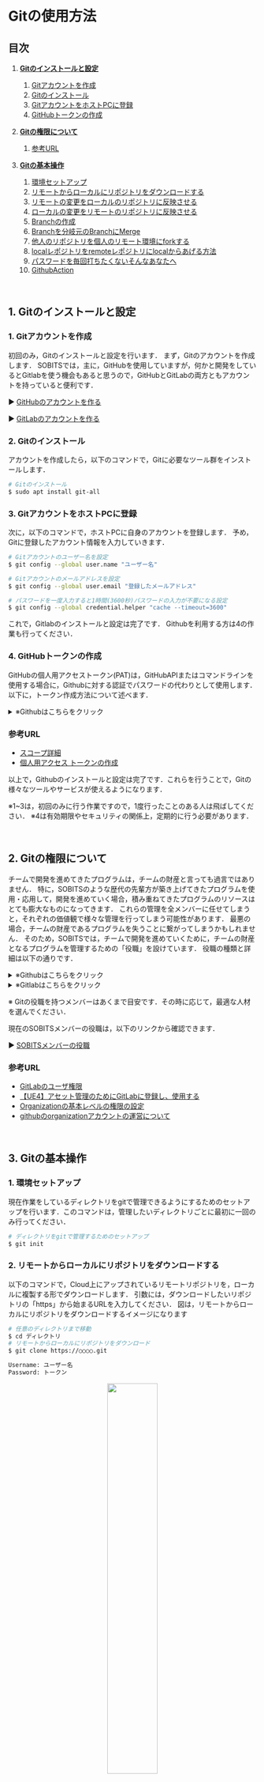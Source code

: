 # **Gitの使用方法**

## **目次**

1. [**Gitのインストールと設定**](#1-gitのインストールと設定)
    1. [Gitアカウントを作成](#1-gitアカウントを作成)
    2. [Gitのインストール](#2-gitのインストール)
    3. [GitアカウントをホストPCに登録](#3-gitアカウントをホストpcに登録)
    4. [GitHubトークンの作成](#4-githubトークンの作成)

2. [**Gitの権限について**](#gitの権限について)
    1. [参考URL](#参考url)

3. [**Gitの基本操作**](#2-gitの基本操作)
    1. [環境セットアップ](#1-環境セットアップ)
    2. [リモートからローカルにリポジトリをダウンロードする](#2-リモートからローカルにリポジトリをダウンロードする)
    3. [リモートの変更をローカルのリポジトリに反映させる](#3-リモートの変更をローカルのリポジトリに反映させる)
    4. [ローカルの変更をリモートのリポジトリに反映させる](#4-ローカルの変更をリモートのリポジトリに反映させる)
    5. [Branchの作成](#5-branchの作成)
    6. [Branchを分岐元のBranchにMerge](#6-branchを分岐元のbranchにmerge)
    7. [他人のリポジトリを個人のリモート環境にforkする](#7-他人のリポジトリを個人のリモート環境にforkする)
    8. [localレポジトリをremoteレポジトリにlocalからあげる方法](#8-localレポジトリをremoteレポジトリにlocalからあげる方法)
    9. [パスワードを毎回打ちたくないそんなあなたへ](#9-パスワードを毎回打ちたくないそんなあなたへ)
    10. [GithubAction](#10-GithubAction)

<br>

## **1. Gitのインストールと設定**

### 1. Gitアカウントを作成

初回のみ，Gitのインストールと設定を行います．
まず，Gitのアカウントを作成します．
SOBITSでは，主に，GitHubを使用していますが，何かと開発をしているとGitlabを使う機会もあると思うので，GitHubとGitLabの両方ともアカウントを持っていると便利です．

:arrow_forward: [GitHubのアカウントを作る](https://github.com/)

:arrow_forward: [GitLabのアカウントを作る](https://gitlab.com/)

### 2. Gitのインストール

アカウントを作成したら，以下のコマンドで，Gitに必要なツール群をインストールします．

``` bash
# Gitのインストール
$ sudo apt install git-all
```

### 3. GitアカウントをホストPCに登録

次に，以下のコマンドで，ホストPCに自身のアカウントを登録します．
予め，Gitに登録したアカウント情報を入力していきます．

``` bash
# Gitアカウントのユーザー名を設定
$ git config --global user.name "ユーザー名"

# Gitアカウントのメールアドレスを設定
$ git config --global user.email "登録したメールアドレス"

# パスワードを一度入力すると1時間(3600秒)パスワードの入力が不要になる設定
$ git config --global credential.helper "cache --timeout=3600"
```

これで，Gitlabのインストールと設定は完了です．
Githubを利用する方は4の作業も行ってください．
    
### 4. GitHubトークンの作成

GitHubの個人用アクセストークン(PAT)は，GitHubAPIまたはコマンドラインを使用する場合に，Githubに対する認証でパスワードの代わりとして使用します．<br> 以下に，トークン作成方法について述べます．<br>
<details><summary>※Githubはこちらをクリック</summary><div>
a. 任意のページで右上隅にあるプロファイルの画像をクリックし，次に[Settings]をクリック<br>
    
<div align="center"><img src="/img/using_git01.png" width="20%"></div>
    
b. 左側のサイドバーで，[Developer Settings]をクリック<br>
    
<div align="center"><img src="/img/using_git02.png" width="30%"></div>
    
c. 左側のサイドバーで，[Personal access tokens]を選択する<br>
    
<div align="center"><img src="/img/using_git03.png" width="30%"></div>
    
d. [Generate new token]をクリック<br>
    
<div align="center"><img src="/img/using_git04.png" width="50%"></div>
    
e. [Note]にトークンの名前をつける<br>
    
<div align="center"><img src="/img/using_git05.png" width="50%"></div>
    
f. トークンに有効期限を設定するには，[Expiration]を選択し，設定を行います<br>
    
<div align="center"><img src="/img/using_git06.png" width="50%"></div>
    
g. このトークンに付与する権限を選択します．ここでは自分の使用用途に合わせて、権限を選択することができます（スコープ詳細）。<br>今回は，[Select scopes]の[repo]関連をチェックをつけます．<br> <br>

![token_g](https://user-images.githubusercontent.com/113363473/192263898-4d689483-f49f-4e9f-9a46-f42403127a90.gif)<br>
h. [Generate token]をクリックします<br>
    
<div align="center"><img src="/img/using_git08.png" width="50%"></div>
    
i. 作成されたトークンを忘れないようにする<br>
<div align="center"><img src="/img/using_git09.png" width="50%"></div>

</div>
</details>

### 参考URL
- <a href="https://qiita.com/KEINOS/items/216d138b0fdf994b9582#github-api-%E3%81%A7%E5%88%A9%E7%94%A8%E5%8F%AF%E8%83%BD%E3%81%AAscope" target="_blank">スコープ詳細</a> <br>
- <a href="https://docs.github.com/ja/authentication/keeping-your-account-and-data-secure/creating-a-personal-access-token" target="_blank">個人用アクセス トークンの作成</a>

以上で，Githubのインストールと設定は完了です．これらを行うことで，Gitの様々なツールやサービスが使えるようになります．

※1~3は，初回のみに行う作業ですので，1度行ったことのある人は飛ばしてください．
※4は有効期限やセキュリティの関係上，定期的に行う必要があります．

<br>

## **2. Gitの権限について**

チームで開発を進めてきたプログラムは，チームの財産と言っても過言ではありません．
特に，SOBITSのような歴代の先輩方が築き上げてきたプログラムを使用・応用して，開発を進めていく場合，積み重ねてきたプログラムのリソースはとても膨大なものになってきます．
これらの管理を全メンバーに任せてしまうと，それぞれの価値観で様々な管理を行ってしまう可能性があります．
最悪の場合，チームの財産であるプログラムを失うことに繋がってしまうかもしれません．
そのため，SOBITSでは，チームで開発を進めていくために，チームの財産となるプログラムを管理するための「役職」を設けています．
役職の種類と詳細は以下の通りです．

<details><summary>※Githubはこちらをクリック</summary><div>

| Gitの役職 | 役職を持つメンバー | 1つ下の役職に加えてできること |
----|----|----
| Owner | チームの代表 <br> (修士以上の各期に最大2人まで) | 全ての権限 <br> リポジトリの削除 |
| Member<br>(Write Permission) | 修士 学士 | チームリポジトリのClone/Pull/Push <br> リポジトリの作成 |
| 権限なし | 卒業生 | パブリックリポジトリの閲覧 <br> Clone |

</div>
</details>

<details><summary>※Gitlabはこちらをクリック</summary><div>

| Gitの役職 | 役職を持つメンバー | 1つ下の役職に加えてできること |
----|----|----
| Owner | チームの代表 <br> (修士以上の各期に最大2人まで) | 全ての権限 <br> リポジトリの削除 |
| Maintainer | 修士 | チームメンバーの招待 <br> リポジトリのMain BranchへのPush <br> プロジェクト等の編集 |
| Developer | 学士 | Branchの作成/削除/Push <br> マージリクエストの作成 <br> リポジトリの作成 |
| Reporter | 卒業生 | コードの閲覧 <br> Clone |

</div>
</details>

※ Gitの役職を持つメンバーはあくまで目安です．その時に応じて，最適な人材を選んでください．

現在のSOBITSメンバーの役職は，以下のリンクから確認できます．

:arrow_forward: [SOBITSメンバーの役職](https://github.com/orgs/TeamSOBITS/people)

### 参考URL
- <a href="https://qiita.com/mats16/items/f11e2e25731c325eeda8" target="_blank">GitLabのユーザ権限</a> 
- <a href="https://qiita.com/4_mio_11/items/2957739123f2db9e9db6" target="_blank">【UE4】アセット管理のためにGitLabに登録し、使用する</a> 
- <a href="https://docs.github.com/ja/organizations/managing-access-to-your-organizations-repositories/setting-base-permissions-for-an-organization" target="_blank">Organizationの基本レベルの権限の設定</a>
- <a href="https://qiita.com/w_tkmn/items/ee16bf16715f4bbcbd9b" target="_blank">githubのorganizationアカウントの運営について</a>

<br>

## **3. Gitの基本操作**

### 1. 環境セットアップ
現在作業をしているディレクトリをgitで管理できるようにするためのセットアップを行います．このコマンドは，管理したいディレクトリごとに最初に一回のみ行ってください．

```bash
# ディレクトリをgitで管理するためのセットアップ
$ git init
```

### 2. リモートからローカルにリポジトリをダウンロードする
以下のコマンドで，Cloud上にアップされているリモートリポジトリを，ローカルに複製する形でダウンロードします．
引数には，ダウンロードしたいリポジトリの「https」から始まるURLを入力してください．
図は，リモートからローカルにリポジトリをダウンロードするイメージになります

```bash
# 任意のディレクトリまで移動
$ cd ディレクトリ
# リモートからローカルにリポジトリをダウンロード
$ git clone https://○○○○.git

Username: ユーザー名
Password: トークン
```

<div align="center"><img src="/img/using_git10.png" width="45%"></div>

### 3. リモートの変更をローカルのリポジトリに反映させる

以下のコマンドで，Cloud上のリモートのリポジトリに変更(更新)があった場合に，その変更(更新)をローカルのリポジトリに反映させることができます．
図は，リモートの変更をローカルのリポジトリに反映させるイメージになります．

```bash
# リモートの変更をローカルのリポジトリに反映
$ git pull
```

<div align="center"><img src="/img/using_git11.png" width="45%"></div>

※ 2回以上の変更があった場合，Pullすることができなくなります．
一度，Cloneしたリポジトリを削除し，再度Cloneし直す必要があります．
チームで開発をする場合，このようなことが頻繁に起きてしまうため，後述するBranchという機能を駆使することでこれらを防ぎます．
以下のリンクから確認してください．

:arrow_forward: [4. Branchの作成](#4-branchの作成)

### 4. ローカルの変更をリモートのリポジトリに反映させる

以下のコマンドで，ローカルのリポジトリで変更(更新)があった場合に，その変更(更新)をCloud上のリモートのリポジトリに反映させることができます．
Pushコマンドの時に登場する「Branch」については，「[4. Branchの作成](#4-branchの作成)」にて説明します．
図は，ローカルの変更をリモートのリポジトリに反映させるイメージになります．

```bash
# リモートの変更をローカルのリポジトリに反映(必ず最新のリポジトリにしておく)
$ git pull

# リモートのリポジトリに反映させるファイルを指定する
## (ファイルを１つずつあげる場合)
$ git add ファイル名

## (ファイルを一括であげる場合 → 参考サイト：ファイルを一括であげる)
$ git add 一番深い階層のファイル
$ git add -A

# 変更(更新)がどのようなものなのか誰でもわかるように記述する
$ git commit -m "コメント内容"

# 初めてリモートのリポジトリにアップロードを行う場合はこのコマンドを打つ
$ git remote add origin https://○○○○.git

# 変更(更新)した点をリモートリポジトリ(指定のBranch)に反映させる
## (pushが初めての場合)
$ git push -u origin ブランチ名

## (pushが2回目以降の場合)
$ git push

## もしくは
$ git push origin Branch名
```

<div align="center"><img src="/img/using_git12.png" width="45%"></div>

コメントを記述する際の命名規則などは，以下のリンクから確認してください．

:arrow_forward: <a href="https://github.com/TeamSOBITS/sobits_manual/blob/main/docs/git_style.md" target="_blank">Git命名規則</a>

### 参考URL
- <a href="https://qiita.com/A__Matsuda/items/f71a935612a55d6e674e" target="_blank">Git Push</a> <br>
- <a href="https://qiita.com/fuwakun/items/d2ea19bf43eda3df0094" target="_blank">ファイルを一括であげる</a> <br>

### 5. Branchの作成

チームで開発を進めていく場合，Branchという機能を駆使する必要があります．
Branchとは，リポジトリの変更(更新)の履歴の流れを分岐して記録していくためのものです．
Gitを使い，チームで開発する上でとても大切な機能になるので，しっかりと理解して使いこなしてください．
分岐したBranchは，他のBranchの影響を受けないため，同じリポジトリ中で複数の変更を同時に進めていくことができます．
また，分岐したBranchは，他のBranchと合流(Merge)することで，1つのBranchにまとめ直すことが出来ます．

#### 5-1. ローカルでのBranchの基本操作

以下のコマンドで，ローカルのリポジトリが現在どのBranchにいるのか確認ができます．

```bash
# 現在のBranchを確認
$ git branch
```

また，以下のコマンドで，ローカルにあるBranchを削除することができます．

```bash
# Branchをローカルから削除
$ git branch -d Branch名

# Branchをローカルから削除
$ git branch -delete Branch名
```

#### 5-2. リモートからBranchを作成

リモートからBranchを作成する方法について説明します．
図は，リモートでBranchを作成し，それをローカルに反映させるイメージになります．

<div align="center"><img src="/img/using_git13.png" width="35%"></div>

<details><summary>※Githubはこちらをクリック</summary><div>
リモートからBranchを作成する場合は，Web上で作業を行います．
以下の図のように，「View all branches」➔ 「New branch」の順でクリックしてください．

<div align="center"><img src="/img/using_git14.png" width="60%"></div>

<div align="center"><img src="/img/using_git15.png" width="60%"></div>

その後，作成するBranch名と作成するBranchの分岐元となるBranchを指定し，「Create branch」をクリックしてください．
これで，リモートからBranchを作成することができます．

<div align="center"><img src="/img/using_git16.png" width="60%"></div>

※ リポジトリのトップ画面で，「Branch名」を選択すると，現在作成されているBranch名が表示されます．
ここで，確認したいBranch名をクリックすると，リポジトリの表示がクリックしたBranchに切り替わります．

ここまででの操作で，リモートのリポジトリにBranchが作成することができました．
リモートで作成したBranchをローカルに反映させるためには，以下のコマンドを入力します．

```bash
# リモートの変更をローカルのリポジトリに反映
$ git pull

# Branchをリモートからローカルにダウンロード
$ git fetch origin Branch名

# 指定したBranchに切り替え
$ git checkout Branch名
```
</div>
</details>


<details><summary>※Gitlabはこちらをクリック</summary><div>

リモートからBranchを作成する場合は，Web上で作業を行います．
以下の図のように，「+」を選択し，「New branch」をクリックしてください．

<div align="center"><img src="/img/using_git17.png" width="80%"></div>

その後，作成するBranch名と作成するBranchの分岐元となるBranchを指定し，「Create branch」をクリックしてください．
これで，リモートからBranchを作成することができます．

<div align="center"><img src="/img/using_git18.png" width="80%"></div>

※ リポジトリのトップ画面で，「Branch名」を選択すると，現在作成されているBranch名が表示されます．
ここで，確認したいBranch名をクリックすると，リポジトリの表示がクリックしたBranchに切り替わります．

ここまででの操作で，リモートのリポジトリにBranchが作成することができました．
リモートで作成したBranchをローカルに反映させるためには，以下のコマンドを入力します．

```bash
# リモートの変更をローカルのリポジトリに反映
$ git pull

# Branchをリモートからローカルにダウンロード
$ git fetch origin Branch名

# 指定したBranchに切り替え
$ git checkout Branch名
```
</div>
</details>
    
以上で，リモートでBranchを作成し，それをローカルに反映させることができます．

Branch上で，リモートの変更をローカルのリポジトリに反映させる方法は，前述した方法と同じです．
以下のリンクから確認してください．

:arrow_forward: [3. リモートの変更をローカルのリポジトリに反映させる](#3-リモートの変更をローカルのリポジトリに反映させる)

Branch上で，ローカルの変更をリモートのリポジトリに反映させる方法は，前述した方法と同じです．
以下のリンクから確認してください．

:arrow_forward: [4. ローカルの変更をリモートのリポジトリに反映させる](#4-ローカルの変更をリモートのリポジトリに反映させる)

Branchを作成する際の命名規則などは，以下のリンクから確認してください．

:arrow_forward: <a href="https://github.com/TeamSOBITS/sobits_manual/blob/git_devel/docs/git_style.md" target="_blank">Git命名規則</a>

#### 5-3. ローカルからBranchを作成

ローカルからBranchを作成する方法について説明します．
図は，ローカルでBranchを作成し，それをリモートに反映させるイメージになります．

<div align="center"><img src="/img/using_git19.png" width="45%"></div>

以下のコマンドで，ローカルからBranchを作成することができます．

```bash
# Branchをローカルに作成
$ git branch Branch名

# 指定したBranchに切り替え
$ git checkout Branch名

# 新しいBranchを作成して切り替え
$ git checkout -b Branch名
```

ここまででの操作で，ローカルのリポジトリにBranchが作成することができました．
ローカルで作成したBranchをリモートに反映させるためには，以下のコマンドを入力します．

```bash
# リモートのリポジトリに反映させるファイルを指定する
$ git add ファイル名

# 変更(更新)がどのようなものなのか誰でもわかるように記述する
$ git commit -m "コメント内容"

# 変更(更新)した点をリモートリポジトリ(指定のBranch)に反映させる
$ git push origin Branch名
```

以上で，ローカルでBranchを作成し，それをリモートに反映させることができます．

Branch上で，リモートの変更をローカルのリポジトリに反映させる方法は，前述した方法と同じです．
以下のリンクから確認してください．

:arrow_forward: [2. リモートの変更をローカルのリポジトリに反映させる](#2-リモートの変更をローカルのリポジトリに反映させる)

Branch上で，ローカルの変更をリモートのリポジトリに反映させる方法は，前述した方法と同じです．
以下のリンクから確認してください．

:arrow_forward: [3. ローカルの変更をリモートのリポジトリに反映させる](#3-ローカルの変更をリモートのリポジトリに反映させる)

Branchを作成する際の命名規則などは，以下のリンクから確認してください．

:arrow_forward: <a href="https://github.com/TeamSOBITS/sobits_manual/-/blob/main/docs/git_style.md" target="_blank">Git命名規則</a>


#### 参考5-1URL

- <a href="https://qiita.com/chihiro/items/e178e45a7fd5a2fb4599" target="_blank">git branch コマンド</a> <br>

### 6. Branchを分岐元のBranchにMerge

Branchを分岐元のBranchにMergeする方法について説明します．
図は，ローカルでBranchを変更(更新)し，それをリモートに反映させた後，作成したBranchをメインのBranchにMergeしたイメージになります．

<div align="center"><img src="/img/using_git20.png" width="50%"></div>

Branchを使いこなすためには，Mergeという機能を駆使する必要があります．
Mergeとは，Gitにおいて分岐した履歴を戻して統合する手段のことを言います．

BranchをMerge(統合)することは，今まで開発してきたプログラムを大きく変化させることになります．
そのため，Mergeする際は，必ずOwnerの権限が必要になります．
ここでは，OwnerにMergeのリクエストを送信するまでの手順を記載しています．


<details><summary>※Githubはこちらをクリック</summary><div>

基本的には，リモートのリポジトリに対してMergeを行うため，これらの作業はWeb上で行います．
以下の図のように，「Compare & pull request」をクリックしてください．

<div align="center"><img src="/img/using_git21.png" width="55%"></div>

次に，以下の図のように，Mergeの材料となるBranchとMerge後にメインとなるBranchを指定し，Mergeリクエストのタイトル，Mergeの概要を入力後に「Create pull request」をクリックしてください．

<div align="center"><img src="/img/using_git22.png" width="60%"></div>

これで，Mergeを行うためのリクエストを作成することができます．
その後，Ownerによる評価が完了し，許可が出されると，BranchがMergeされます．

Ownerは「pull request」からMergeしたい「pull request」の「Merge pull request」➔「Confirm merge」の順でクリックします．
これでMergeは完了です．
※この処理はOwnerのみ実行可能です．

<div align="center"><img src="/img/using_git23.png" width="60%"></div>

<div align="center"><img src="/img/using_git24.png" width="60%"></div>

※ このとき，特にMainとなるBranchをMergeした場合は，slackの「git hub」チャンネルに必ずアナウンスしてください
</div>
</details>

<details><summary>※Gitlabはこちらをクリック</summary>
<div>

基本的には，リモートのリポジトリに対してMergeを行うため，これらの作業はWeb上で行います．
以下の図のように，「Merge requests」を選択し，「New merge request」をクリックしてください．

<div align="center"><img src="/img/using_git25.png" width="80%"></div>

次に，以下の図のように，Mergeの材料となるBranchとMerge後にメインとなるBranchを指定し，「Compare branches and continue」をクリックしてください．
これで，Mergeを行うためのリクエストを作成する画面へ移ることができます．

<div align="center"><img src="/img/using_git26.png" width="80%"></div>

そして，以下の図のように，Mergeリクエストのタイトル，Mergeの概要，Mergeの許可をリクエストするOwnerを選択，Merge後に材料となるBranchを削除するかどうか(基本は削除)の入力を行い，「Create merge request」をクリックする．
これで，Mergeを行うためのリクエストを作成することができます．
その後，Ownerによる評価が完了し，許可が出されると，BranchがMergeされます．

※ このとき，特にMainとなるBranchをMergeした場合は，slackの「git hub」チャンネルに必ずアナウンスしてください

<div align="center"><img src="/img/using_git27.png" width="80%"></div>
    
</div>
</details>
    
BranchのMergeは，複数人が同じファイルを編集しない限り，複数人で別々のMergeを行っても，メインとなるBranchを保つことができます．
そのため，1つのリポジトリに対しての様々な要素技術の開発を，複数人で手分けして行うことができます．
以下の図は，複数人で1つのリポジトリの開発を行っているイメージになります．
このように，BranchやMergeを駆使することで，以下の図のような複数のローカル環境での開発が可能になります．

<div align="center"><img src="/img/using_git28.png" width="55%"></div>

#### 参考6-1URL

- <a href="https://docs.github.com/ja/pull-requests/collaborating-with-pull-requests/incorporating-changes-from-a-pull-request/merging-a-pull-request" target="_blank">git pull要求のマージ</a> <br>

### 7. 他人のリポジトリを個人のリモート環境にforkする
Forkを用いることで他人やチームが管理しているリポジトリを自身のリモート環境にコピーすることができます．自身のリモート環境にコピーすることで，他人やチームの環境に影響を与えることなく開発を行うことができます．
また，管理者が自身となるため，自身の環境においてMergeなどの作業が容易に行えるようになります．元のリポジトリに投稿するには，Pull Requestを送信することで元のリポジトリの管理者に投稿要求を送信することができます．
Githubのみ記載していますが，Gitlabでも同様にして利用可能です．

<div align="center"><img src="/img/using_git29.png" width="40%"></div>

<details><summary>※Githubはこちらをクリック</summary><div>
    
Fork元となるリポジトリの「Fork」をクリックすることで自身の環境にFork作成画面に移動します．

<div align="center"><img src="/img/using_git30.png" width="60%"></div>

作成先のOwner，リポジトリ名を選択し，「Copy the main branch only」のチェックを外したのちに「Create fork」をクリックします．

<div align="center"><img src="/img/using_git31.png" width="60%"></div>

これでForkは完了です．

Forkは大元のリポジトリに還元することを前提としている機能であり，開発した内容を開発元に提供するのが一般的です．
Fork先の変更をFork元にMergeする手順を以下に示します．
「Pull request」を選択し「New pull request」をクリックします．

<div align="center"><img src="/img/using_git32.png" width="60%"></div>
<div align="center"><img src="/img/using_git33.png" width="60%"></div>

開発した自身のBranchとMerge先のBranchを確認したのちに「View pull request」をクリックします．

<div align="center"><img src="/img/using_git34.png" width="50%"></div>
</div>
</details>

これでFork元のOwnerにPull Requestが送信されます．

#### 参考7-1URL

- <a href="https://docs.github.com/ja/get-started/quickstart/fork-a-repo" target="_blank">git リポジトリをフォークする</a> <br>

### 8. localレポジトリをremoteレポジトリにlocalからあげる方法
また、gitに上げていないlocalレポジトリをgithubにlocalで上げる方法をご紹介します。基本的には、github内で作ってcloneしてそこにコピペしていただくほうが早いと思いますので、あくまで参考として見てください。

```bash
# 手順１github似あげたいレポジトリに入って./git設定
$ cd ~/自身のレポジトリ
$ git init

手順２コミット
$git add -A
$git commit -m "first commit"
#Githubでレポジトリを作成しURLをコピーします。
$git remote add origin 作成したgithubレポジトリのURL
#リモートレポジトリにアップロード
$git push origin master

```

#### 参考8-1URL

- <a href="https://atmarkit.itmedia.co.jp/ait/articles/1701/24/news141.html" target="_blank">Git／GitHubにおけるリモートリポジトリの作成、確認、変更、更新時の基本5コマンド</a> <br>

### 9. パスワードを毎回打ちたくないそんなあなたへ
``` bash
"""ファイルに永久保存します。ただし、パスワードが平文が保存されます。
“store” モードにすると、認証情報がテキストファイルでディスクに保存されます。有効期限はありません。 パスワードを変更するまで、認証情報を記憶します。
ただし、パスワードが暗号化なしのテキストファイルでホームディレクトリ（指定すれば変更可能）に保存される。"""

$ git config --global credential.helper store --保存先<file path>

# 常駐プロセス（メモリ）に記憶させます。（デフォルト15分）
$ git credential-cache

# 指定した時間パスワードを記憶させます。再起動をすると消えます。
$ git config --global credential.helper "cache --timeout=秒数"

# Mac OS X のパスワード管理を使います。
$ git-credential-osxkeychain

# Windows のパスワード管理を使います。
$ git-Credential-Manager-for-Windows

```

#### 9-1.参考URL

- <a href="https://hawksnowlog.blogspot.com/2018/10/try-git-credential.html" target="_blank">git credential を使おう</a> <br>
- <a href="https://git-scm.com/book/ja/v2" target="_blank">Git Book</a> <br>

### 10. GithubAction
現在設定中のため、随時更新していきます。
概要
GitHub Actionsは、ほかのCI/CDツールと同様、リポジトリに対するプッシュやプルリクエストといった操作、もしくは指定した時刻になるといったイベントをトリガーとして、あらかじめ定義しておいた処理を実行する機能を持つ。
たとえばリポジトリにコミットが行われた際に特定の処理を実行したり、毎日決まった時刻に特定の処理を実行したりする、といったことができる。
これらの処理はGitHubが提供するサーバー上に用意された仮想マシン内で実行できるため、ユーザーが独自にサーバーなどを準備する必要はない。

利用できる仮想マシン
Linux（Ubuntu）およびWindows、macOSに対応
利用できる言語
さまざまな言語のコンパイラや各種ランタイム、主要ライブラリといったソフトウェア開発環境も標準でインストールされている。

#### 10-1.参考URL

- <a href="https://knowledge.sakura.ad.jp/23478/#GitHubCICDGitHub_Actions" target="_blank">GitHubの新機能「GitHub Actions」で試すCI/CD</a> <br>

---

[トップに戻る](#gitの使用方法)
